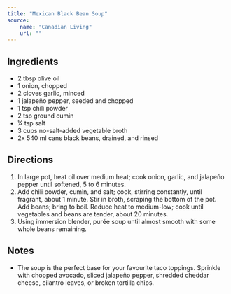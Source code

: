 ```yaml
---
title: "Mexican Black Bean Soup"
source:
    name: "Canadian Living"
    url: ""
---
```


## Ingredients

-   2 tbsp olive oil
-   1 onion, chopped
-   2 cloves garlic, minced
-   1 jalapeño pepper, seeded and chopped
-   1 tsp chili powder
-   2 tsp ground cumin
-   ¼ tsp salt
-   3 cups no-salt-added vegetable broth
-   2x 540 ml cans black beans, drained, and rinsed

## Directions

1. In large pot, heat oil over medium heat; cook onion, garlic, and jalapeño pepper until softened, 5 to 6 minutes.
1. Add chili powder, cumin, and salt; cook, stirring constantly, until fragrant, about 1 minute. Stir in broth, scraping the bottom of the pot. Add beans; bring to boil. Reduce heat to medium-low; cook until vegetables and beans are tender, about 20 minutes.
1. Using immersion blender, purée soup until almost smooth with some whole beans remaining.

## Notes

-   The soup is the perfect base for your favourite taco toppings. Sprinkle with chopped avocado, sliced jalapeño pepper, shredded cheddar cheese, cilantro leaves, or broken tortilla chips.
